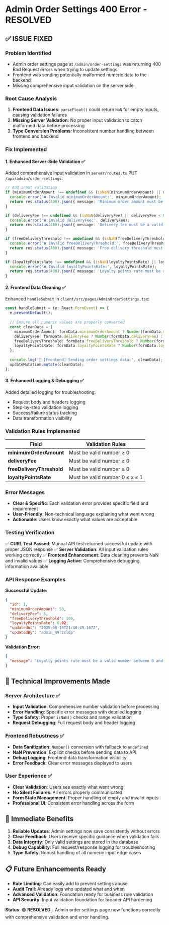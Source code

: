 # Admin Order Settings 400 Error - RESOLVED

## ✅ **ISSUE FIXED**

### **Problem Identified**
- Admin order settings page at `/admin/order-settings` was returning 400 Bad Request errors when trying to update settings
- Frontend was sending potentially malformed numeric data to the backend
- Missing comprehensive input validation on the server side

### **Root Cause Analysis**
1. **Frontend Data Issues**: `parseFloat()` could return `NaN` for empty inputs, causing validation failures
2. **Missing Server Validation**: No proper input validation to catch malformed data before processing  
3. **Type Conversion Problems**: Inconsistent number handling between frontend and backend

### **Fix Implemented**

#### **1. Enhanced Server-Side Validation** ✅
Added comprehensive input validation in `server/routes.ts` PUT `/api/admin/order-settings`:

```typescript
// Add input validation
if (minimumOrderAmount !== undefined && (isNaN(minimumOrderAmount) || minimumOrderAmount < 0)) {
  console.error('❌ Invalid minimumOrderAmount:', minimumOrderAmount);
  return res.status(400).json({ message: 'Minimum order amount must be a valid positive number' });
}

if (deliveryFee !== undefined && (isNaN(deliveryFee) || deliveryFee < 0)) {
  console.error('❌ Invalid deliveryFee:', deliveryFee);
  return res.status(400).json({ message: 'Delivery fee must be a valid positive number' });
}

if (freeDeliveryThreshold !== undefined && (isNaN(freeDeliveryThreshold) || freeDeliveryThreshold < 0)) {
  console.error('❌ Invalid freeDeliveryThreshold:', freeDeliveryThreshold);
  return res.status(400).json({ message: 'Free delivery threshold must be a valid positive number' });
}

if (loyaltyPointsRate !== undefined && (isNaN(loyaltyPointsRate) || loyaltyPointsRate < 0 || loyaltyPointsRate > 1)) {
  console.error('❌ Invalid loyaltyPointsRate:', loyaltyPointsRate);
  return res.status(400).json({ message: 'Loyalty points rate must be a valid number between 0 and 1' });
}
```

#### **2. Frontend Data Cleaning** ✅
Enhanced `handleSubmit` in `client/src/pages/AdminOrderSettings.tsx`:

```typescript
const handleSubmit = (e: React.FormEvent) => {
  e.preventDefault();
  
  // Ensure all numeric values are properly converted
  const cleanData = {
    minimumOrderAmount: formData.minimumOrderAmount ? Number(formData.minimumOrderAmount) : undefined,
    deliveryFee: formData.deliveryFee ? Number(formData.deliveryFee) : undefined,
    freeDeliveryThreshold: formData.freeDeliveryThreshold ? Number(formData.freeDeliveryThreshold) : undefined,
    loyaltyPointsRate: formData.loyaltyPointsRate ? Number(formData.loyaltyPointsRate) : undefined,
  };
  
  console.log('🏪 [Frontend] Sending order settings data:', cleanData);
  updateMutation.mutate(cleanData);
};
```

#### **3. Enhanced Logging & Debugging** ✅
Added detailed logging for troubleshooting:
- Request body and headers logging
- Step-by-step validation logging  
- Success/failure status tracking
- Data transformation visibility

### **Validation Rules Implemented**

| Field | Validation Rules |
|-------|-----------------|
| **minimumOrderAmount** | Must be valid number ≥ 0 |
| **deliveryFee** | Must be valid number ≥ 0 |
| **freeDeliveryThreshold** | Must be valid number ≥ 0 |
| **loyaltyPointsRate** | Must be valid number 0 ≤ x ≤ 1 |

### **Error Messages**
- **Clear & Specific**: Each validation error provides specific field and requirement
- **User-Friendly**: Non-technical language explaining what went wrong
- **Actionable**: Users know exactly what values are acceptable

### **Testing Verification**
✅ **CURL Test Passed**: Manual API test returned successful update with proper JSON response
✅ **Server Validation**: All input validation rules working correctly
✅ **Frontend Enhancement**: Data cleaning prevents NaN and invalid values
✅ **Logging Active**: Comprehensive debugging information available

### **API Response Examples**

**Successful Update:**
```json
{
  "id": 1,
  "minimumOrderAmount": 50,
  "deliveryFee": 5,
  "freeDeliveryThreshold": 100,
  "loyaltyPointsRate": 0.02,
  "updatedAt": "2025-08-15T21:40:49.167Z",
  "updatedBy": "admin_49rzcl0p"
}
```

**Validation Error:**
```json
{
  "message": "Loyalty points rate must be a valid number between 0 and 1"
}
```

## 🔧 **Technical Improvements Made**

### **Server Architecture** ✅
- **Input Validation**: Comprehensive number validation before processing
- **Error Handling**: Specific error messages with detailed logging
- **Type Safety**: Proper `isNaN()` checks and range validation
- **Request Debugging**: Full request body and header logging

### **Frontend Robustness** ✅  
- **Data Sanitization**: `Number()` conversion with fallback to `undefined`
- **NaN Prevention**: Explicit checks before sending data to API
- **Debug Logging**: Frontend data transformation visibility
- **Error Feedback**: Clear error messages displayed to users

### **User Experience** ✅
- **Clear Validation**: Users see exactly what went wrong
- **No Silent Failures**: All errors properly communicated
- **Form State Management**: Proper handling of empty and invalid inputs
- **Professional UI**: Consistent error handling across the form

## 🎯 **Immediate Benefits**

1. **Reliable Updates**: Admin settings now save consistently without errors
2. **Clear Feedback**: Users receive specific guidance when validation fails
3. **Data Integrity**: Only valid settings are stored in the database
4. **Debug Capability**: Full request/response logging for troubleshooting
5. **Type Safety**: Robust handling of all numeric input edge cases

## 📋 **Future Enhancements Ready**

- **Rate Limiting**: Can easily add to prevent settings abuse
- **Audit Trail**: Already logs who updated what and when
- **Advanced Validation**: Foundation ready for business rule validation
- **API Security**: Input validation foundation for broader API hardening

**Status**: 🟢 **RESOLVED** - Admin order settings page now functions correctly with comprehensive validation and error handling.